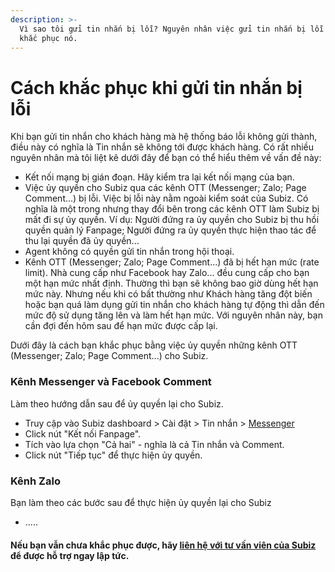 ```yaml
---
description: >-
  Vì sao tôi gửi tin nhắn bị lỗi? Nguyên nhân việc gửi tin nhắn bị lỗi và cách
  khắc phục nó.
---
```


# Cách khắc phục khi gửi tin nhắn bị lỗi

Khi bạn gửi tin nhắn cho khách hàng mà hệ thống báo lỗi không gửi thành, điều này có nghĩa là Tin nhắn sẽ không tới được khách hàng. Có rất nhiều nguyên nhân mà tôi liệt kê dưới đây để bạn có thể hiểu thêm về vấn đề này:

* Kết nối mạng bị gián đoạn. Hãy kiểm tra lại kết nối mạng của bạn. 
* Việc ủy quyền cho Subiz qua các kênh OTT \(Messenger; Zalo; Page Comment...\) bị lỗi. Việc bị lỗi này  nằm ngoài kiểm soát của Subiz. Có nghĩa là một trong nhưng thay đổi bên trong các kênh OTT làm Subiz bị mất đi sự ủy quyền. Ví dụ: Người đứng ra ủy quyền cho Subiz bị thu hồi quyền quản lý Fanpage; Người đứng ra ủy quyền thực hiện thao tác để thu lại quyền đã ủy quyền... 
* Agent không có quyền gửi tin nhắn trong hội thoại.
* Kênh OTT \(Messenger; Zalo; Page Comment...\) đã bị hết hạn mức \(rate limit\). Nhà cung cấp như Facebook hay Zalo... đều cung cấp cho bạn một hạn mức nhất định. Thường thì bạn sẽ không bao giờ dùng hết hạn mức này. Nhưng nếu khi có bất thường như Khách hàng tăng đột biến hoặc bạn quá làm dụng gửi tin nhắn cho khách hàng tự động thì dẫn đến mức độ sử dụng tăng lên và làm hết hạn mức. Với nguyên nhân này, bạn cần đợi đến hôm sau để hạn mức được cấp lại.

Dưới đây là cách bạn khắc phục bằng việc ủy quyền những kênh OTT \(Messenger; Zalo; Page Comment...\) cho Subiz. 

### Kênh Messenger và Facebook Comment 

Làm theo hướng dẫn sau để ủy quyền lại cho Subiz. 

* Truy cập vào Subiz dashboard &gt; Cài đặt &gt; Tin nhắn &gt; [Messenger](https://app.subiz.com/settings/messenger) 
* Click nút "Kết nối Fanpage". 
* Tích vào lựa chọn "Cả hai" - nghĩa là cả Tin nhắn và Comment. 
* Click nút "Tiếp tục" để thực hiện ủy quyền. 

### Kênh Zalo 

Bạn làm theo các bước sau để thực hiện ủy quyền lại cho Subiz

* .....

#### Nếu bạn vẫn chưa khắc phục được, hãy [liên hệ với tư vấn viên của Subiz](https://subiz.com/vi/contact.html) để được hỗ trợ ngay lập tức. 



